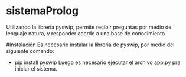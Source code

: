 # sistemaProlog
Utilizando la libreria pyswip, permite recibir preguntas por medio de lenguaje natura, y responder acorde a una base de conocimiento

#Instalación 
Es necesario instalar la libreria de pyswip, por medio del siguiente comando:
  - pip install pyswip
Luego es necesario ejecutar el archivo app.py pra iniciar el sistema.
